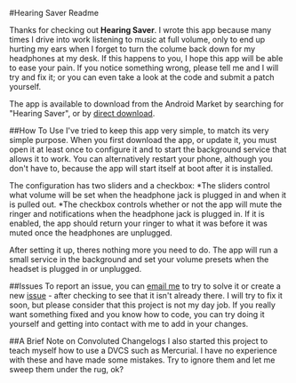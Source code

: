 #Hearing Saver Readme

Thanks for checking out **Hearing Saver**. I wrote this app because many times I drive into work listening to music at full volume, only to end up hurting my ears when I forget to turn the colume back down for my headphones at my desk. If this happens to you, I hope this app will be able to ease your pain. If you notice something wrong, please tell me and I will try and fix it; or you can even take a look at the code and submit a patch yourself. 

The app is available to download from the Android Market by searching for "Hearing Saver", or by [direct download](http://code.jakebasile.com/hearing-saver/downloads/hearing-saver.apk).

##How To Use
I've tried to keep this app very simple, to match its very simple purpose. When you first download the app, or update it, you must open it at least once to configure it and to start the background service that allows it to work. You can alternatively restart your phone, although you don't have to, because the app will start itself at boot after it is installed.

The configuration has two sliders and a checkbox:
*The sliders control what volume will be set when the headphone jack is plugged in and when it is pulled out.
*The checkbox controls whether or not the app will mute the ringer and notifications when the headphone jack is plugged in. If it is enabled, the app should return your ringer to what it was before it was muted once the headphones are unplugged.

After setting it up, theres nothing more you need to do. The app will run a small service in the background and set your volume presets when the headset is plugged in or unplugged.

##Issues
To report an issue, you can [email me](http://www.google.com/recaptcha/mailhide/d?k=011BdB4u1pCLhbUGkJmJVitQ==&c=p-7aRIWqHdpoJP_GrxXH6linWktSJeucW28Fjrj1RSI=) to try to solve it or create a new [issue](http://code.jakebasile.com/hearing-saver/issues) - after checking to see that it isn't already there. I will try to fix it soon, but please consider that this project is not my day job. If you really want something fixed and you know how to code, you can try doing it yourself and getting into contact with me to add in your changes.

##A Brief Note on Convoluted Changelogs
I also started this project to teach myself how to use a DVCS such as Mercurial. I have no experience with these and have made some mistakes. Try to ignore them and let me sweep them under the rug, ok?